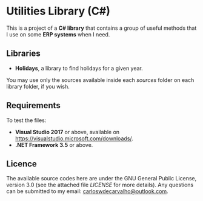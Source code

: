 # Utilities Library (C#)

This is a project of a **C# library** that contains a group of useful methods that I use on some **ERP systems** when I need.

## Libraries

- **Holidays**, a library to find holidays for a given year.

You may use only the sources available inside each *_sources_* folder on each library folder, if you wish.

## Requirements

To test the files:

- **Visual Studio 2017** or above, available on https://visualstudio.microsoft.com/downloads/.
- **.NET Framework 3.5** or above.

## Licence

The available source codes here are under the GNU General Public License, version 3.0 (see the attached file _LICENSE_ for more details). Any questions can be submitted to my email: carloswdecarvalho@outlook.com.
